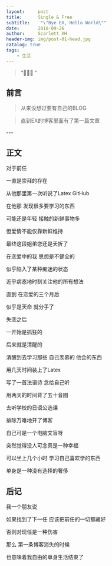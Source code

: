 ```yaml
---
layout:     post
title:      Single & Free
subtitle:    "\"Bye EX, Hello World\""
date:       2018-09-26
author:     Scarlett XH
header-img: img/post-01-head.jpg
catalog: true
tags:
    - 生活
---
```


> “🙉🙉🙉 ”


## 前言

>从来没想过要有自己的BLOG

>直到EX的博客里面有了第一篇文章

<p id = "build"></p>
---

## 正文

对于前任 

一直是崇拜的存在

从他那里第一次听说了Latex GitHub

在他那 发现很多要学习的东西

可能还是年轻 接触的新鲜事物多

但爱情不能仅靠新鲜维持

最终这段姐弟恋还是夭折了

在恋爱中的我 思想是不健全的

似乎陷入了某种痴迷的状态

近乎病态地时刻关注他的所有想法

直到 在恋爱的三个月后

似乎是天命 就分手了




失恋之后 

一开始是抓狂的

后来就是清醒的

清醒到去学习那些 自己羡慕的 他会的东西

用几天时间装上了Latex

写了一首法语诗 念给自己听

用两天的时间背了五十音图

去听学校的日语公选课

排除万难地开了博客

自己可是一个电脑文盲呀



突然觉得没人可念真是一种幸福

可以坐上几个小时 学习自己喜欢学的东西

单身是一种没有选择的奢侈



## 后记

我一个朋友说 

如果找到了下一任 应该把前任的一切都藏好

否则对现任是一种伤害

那么 第一条博客消失的时候

也意味着我自由的单身生活结束了

